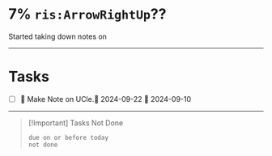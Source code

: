 # 7% `ris:ArrowRightUp`??

Started taking down notes on

---

# Tasks

- [ ] 🔼 Make Note on UCle.📅 2024-09-22 🛫 2024-09-10

---

> [!Important] Tasks Not Done
>
>```tasks
>due on or before today
>not done
